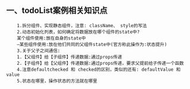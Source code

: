 ## 一、todoList案例相关知识点
        1.拆分组件、实现静态组件，注意: className、 style的写法
        2.动态初始化列表，如何确定将数据放在哪个组件的state中?
        某个组件使用:放在自身的state中
        —某些组件使用:放在他们共同的父组件state中(官方称此操作为:状态提升)
        3.关于父子之间通信:
        1.【父组件】给【子组件】传递数据:通过props传递
        2.【子组件】给【父组件】传递数据:通过props传递，要求父提前给子传递一个函数
        4.注意defaultchecked 和 checked的区别，类似的还有: defaultValue 和 value
        5.状态在哪里，操作状态的方法就在哪里
